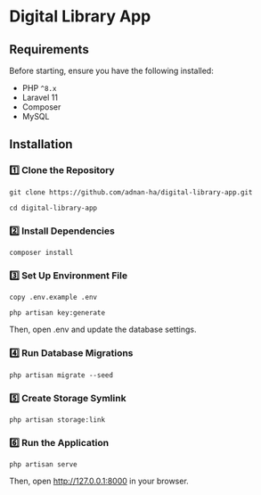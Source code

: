 # Digital Library App

## Requirements

Before starting, ensure you have the following installed:

-   PHP `^8.x`
-   Laravel 11
-   Composer
-   MySQL

## Installation

### 1️⃣ Clone the Repository

```
git clone https://github.com/adnan-ha/digital-library-app.git
```

```
cd digital-library-app
```

### 2️⃣ Install Dependencies

```
composer install
```

### 3️⃣ Set Up Environment File

```
copy .env.example .env
```

```
php artisan key:generate
```

Then, open .env and update the database settings.

### 4️⃣ Run Database Migrations

```
php artisan migrate --seed
```

### 5️⃣ Create Storage Symlink

```
php artisan storage:link
```

### 6️⃣ Run the Application

```
php artisan serve
```

Then, open http://127.0.0.1:8000 in your browser.
